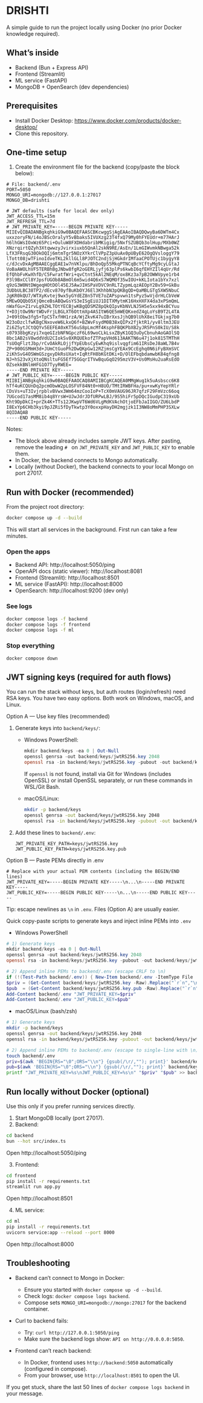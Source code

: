 # DRISHTI

A simple guide to run the project locally using Docker (no prior Docker knowledge required).

## What’s inside
- Backend (Bun + Express API)
- Frontend (Streamlit)
- ML service (FastAPI)
- MongoDB + OpenSearch (dev dependencies)

## Prerequisites
- Install Docker Desktop: https://www.docker.com/products/docker-desktop/
- Clone this repository.

## One-time setup
1) Create the environment file for the backend (copy/paste the block below):

```env
# File: backend/.env
PORT=5050
MONGO_URI=mongodb://127.0.0.1:27017
MONGO_DB=drishti

# JWT defaults (safe for local dev only)
JWT_ACCESS_TTL=15m
JWT_REFRESH_TTL=7d
# JWT_PRIVATE_KEY=-----BEGIN PRIVATE KEY-----
MIIEvQIBADANBgkqhkiG9w0BAQEFAASCBKcwggSjAgEAAoIBAQDQwyBa6DWTm4Cx
uxxzoryFN/i4oJBScOralyY5vBbaks5IVUXzg23T4fxQ79My0hFYEUdr+m77HArJ
h6lhGWsIOxWz65Pci+OuluW8FXDHdabribMKigig/5NxfSZUBQb3olHup/MXb0WZ
XNzrqirtQZyh3XtqwwzyJvirxiuxb5QnAl2skN9RE/AsEn/1LmGIWvmkNBwga52k
LfX3FRsqG30OkOQIj6mtmTgr5NOzXYkrClVPpZ3pUuAx0pUByE62OgQVsloggY79
lTott08jwTFinoIdveTKL2kllGLl8PJOTC2ndjSjHGkdrIMfaaCPOTUjc1bygyY8
c/dJcvDxAgMBAAECggEAE1w7nVKlpu/BhDoQp55MkqPTNCqBcYCftyMg9cyLGtaJ
VoBaAWOLhVF5TERBhBgJNbw8fgR2oGERLjyfj63plPs6kwbI6qfEHYZIl4qUr/Rd
EfQhbFvKwXhfD/C5FwratfWri+qvCtnt5kAl2NEqM/ox8Kz3a7pB2OWWVpye1rb4
P3l9BxCCl8YJpsfUGOb8ABmOl6m5wid4Q6xS7WQMOf35wIOU+kKLIota1bYx7xzl
q9zG3W0NtDWgeqHOtDOl45EJ5AwJIHSPaVDVC9nRLTZypmLqzAEOpY2Bv59+GkBu
3UDbULBC38TP2/dEcv870yfBuKbOYJ6El3KhhbN3pQKBgQD+QaMBLGTg5XW5NbuC
JgKR0kQU7/WTXyKvtej9wx5yGYdEZ8n5TVE7oZAPspvwn1tsPyz5wVjdrHLCbVeW
5MEwOQQbO5XjQmceBsABQwGsYS3eISgEiUJ1DITXMytmK16HxHXFX4da3xPSmQmL
nWafGu+Z1rvLg9ZHLTOtYECBjwKBgQDSMZ8pQkQIpvKbNVLNJ5H5e5xx94xBCYuu
Y+D3jtOw9NrtWDvFrjLBGLXT6OttmXp4ASItW6QE5mWEQKxedZ4gLoYsB9T2L4TA
J+09tObw3fg5+TpCSTxfHH1rzA/WjZkvK47uIBrXxsJjhQB9lUhX8eiTGkjxg7b0
W23oDzclfwKBgCNxoveW6LkxQ6f+BZWvFsydM0B38xQIPx2fjktR1/yv8ltm3JEU
Zi6Z5ytJCtQQYv5EEFEA0xKT56uS8pLmcMf4KsphFBQKPbXB2yJR5PnS0kIU/S8k
s07938bgKzyi7xqeGIzbNFNGpczF6L69woCLkLsxZByK1GQ3uOyCbnuhAoGAOlSQ
8bc1AB2sV8wddVdU2CIokSv8XRQUEkofZTPapVHd613AAKTN6u47j1ok815TMThH
TsUOqFlztJbp/rCvOAkRLOjjfYpEUbsCyEwKhq9islvqgfim61IRsDeJ8aWL7B4v
ZP+900GSMmH3d+JUmCtGuoPh2DwQKpGw12RZjmsCgYEAx9CcEghq0N6iFyBXmSVC
2iKhSvG4OSWmGSzgxyDkRsUXat+IqRtFH8bKGtDKi+D/OlEFbqbdamwbK84qfng8
NJ+hS23vXjXtoQNsltuFG5Ef75GGqrITVwBquGqO295mzV3V+Us0MsHu2uaRsEdO
0ZsekkBNlmHFG1O7TyyRWEE=
-----END PRIVATE KEY-----
# JWT_PUBLIC_KEY=-----BEGIN PUBLIC KEY-----
MIIBIjANBgkqhkiG9w0BAQEFAAOCAQ8AMIIBCgKCAQEA0MMgWug1k5uAsbscc6K8
hTf4uKCQUnDq2pcmObwW2pLOSFVF84Nt0+H8UO/TMtIRWBFHa/pu+xwKyYepYRlr
CDsVs+uT3IvjrpblvBVwx3Wm64mzCooIoP+TcX0mVAUG96JR7qfzF29FmVzc66oq
7UGcod17asMM8ib4q8YrsW+UJwJdrJDfURPwLBJ/9S5hiFr5pDQcIGudpC319xUb
Kht9DpDkCI+prZk4K+TTs12JKwpVT6Wd6VLgMdKVAchOtjoEFbJaIIGO/ZU6LbdP
I8ExYp6CHb3kyi9pJZRi5fDyTkwtp3Y0oxxpHayDH2mgjzk1I3NW8oMmPHP3SXLw
8QIDAQAB
-----END PUBLIC KEY-----
```

Notes:
- The block above already includes sample JWT keys. After pasting, remove the leading `# ` on `JWT_PRIVATE_KEY` and `JWT_PUBLIC_KEY` to enable them.
- In Docker, the backend connects to Mongo automatically.
- Locally (without Docker), the backend connects to your local Mongo on port 27017.

## Run with Docker (recommended)
From the project root directory:

```bash
docker compose up -d --build
```

This will start all services in the background. First run can take a few minutes.

### Open the apps
- Backend API: http://localhost:5050/ping
- OpenAPI docs (static viewer): http://localhost:8081
- Frontend (Streamlit): http://localhost:8501
- ML service (FastAPI): http://localhost:8000
- OpenSearch: http://localhost:9200 (dev only)

### See logs
```bash
docker compose logs -f backend
docker compose logs -f frontend
docker compose logs -f ml
```

### Stop everything
```bash
docker compose down
```

## JWT signing keys (required for auth flows)
You can run the stack without keys, but auth routes (login/refresh) need RSA keys. You have two easy options. Both work on Windows, macOS, and Linux.

Option A — Use key files (recommended)
1) Generate keys into `backend/keys/`:
   - Windows PowerShell:
     ```powershell
     mkdir backend/keys -ea 0 | Out-Null
     openssl genrsa -out backend/keys/jwtRS256.key 2048
     openssl rsa -in backend/keys/jwtRS256.key -pubout -out backend/keys/jwtRS256.key.pub
     ```
     If `openssl` is not found, install via Git for Windows (includes OpenSSL) or install OpenSSL separately, or run these commands in WSL/Git Bash.

   - macOS/Linux:
     ```bash
     mkdir -p backend/keys
     openssl genrsa -out backend/keys/jwtRS256.key 2048
     openssl rsa -in backend/keys/jwtRS256.key -pubout -out backend/keys/jwtRS256.key.pub
     ```

2) Add these lines to `backend/.env`:
   ```env
   JWT_PRIVATE_KEY_PATH=keys/jwtRS256.key
   JWT_PUBLIC_KEY_PATH=keys/jwtRS256.key.pub
   ```

Option B — Paste PEMs directly in .env
```env
# Replace with your actual PEM contents (including the BEGIN/END lines)
JWT_PRIVATE_KEY=-----BEGIN PRIVATE KEY-----\n...\n-----END PRIVATE KEY-----
JWT_PUBLIC_KEY=-----BEGIN PUBLIC KEY-----\n...\n-----END PUBLIC KEY-----
```
Tip: escape newlines as `\n` in `.env`. Files (Option A) are usually easier.

Quick copy-paste scripts to generate keys and inject inline PEMs into `.env`

- Windows PowerShell
```powershell
# 1) Generate keys
mkdir backend/keys -ea 0 | Out-Null
openssl genrsa -out backend/keys/jwtRS256.key 2048
openssl rsa -in backend/keys/jwtRS256.key -pubout -out backend/keys/jwtRS256.key.pub

# 2) Append inline PEMs to backend/.env (escape CRLF to \n)
if (!(Test-Path backend/.env)) { New-Item backend/.env -ItemType File | Out-Null }
$priv = (Get-Content backend/keys/jwtRS256.key -Raw).Replace("`r`n","\n")
$pub  = (Get-Content backend/keys/jwtRS256.key.pub -Raw).Replace("`r`n","\n")
Add-Content backend/.env "JWT_PRIVATE_KEY=$priv"
Add-Content backend/.env "JWT_PUBLIC_KEY=$pub"
```

- macOS/Linux (bash/zsh)
```bash
# 1) Generate keys
mkdir -p backend/keys
openssl genrsa -out backend/keys/jwtRS256.key 2048
openssl rsa -in backend/keys/jwtRS256.key -pubout -out backend/keys/jwtRS256.key.pub

# 2) Append inline PEMs to backend/.env (escape to single-line with \n)
touch backend/.env
priv=$(awk 'BEGIN{RS="\0";ORS="\\n"} {gsub(/\r/,""); print}' backend/keys/jwtRS256.key)
pub=$(awk 'BEGIN{RS="\0";ORS="\\n"} {gsub(/\r/,""); print}' backend/keys/jwtRS256.key.pub)
printf "JWT_PRIVATE_KEY=%s\nJWT_PUBLIC_KEY=%s\n" "$priv" "$pub" >> backend/.env
```

## Run locally without Docker (optional)
Use this only if you prefer running services directly.

1) Start MongoDB locally (port 27017).
2) Backend:
```bash
cd backend
bun --hot src/index.ts
```
Open http://localhost:5050/ping

3) Frontend:
```bash
cd frontend
pip install -r requirements.txt
streamlit run app.py
```
Open http://localhost:8501

4) ML service:
```bash
cd ml
pip install -r requirements.txt
uvicorn service:app --reload --port 8000
```
Open http://localhost:8000

## Troubleshooting
- Backend can’t connect to Mongo in Docker:
  - Ensure you started with `docker compose up -d --build`.
  - Check logs: `docker compose logs backend`.
  - Compose sets `MONGO_URI=mongodb://mongo:27017` for the backend container.

- Curl to backend fails:
  - Try: `curl http://127.0.0.1:5050/ping`
  - Make sure the backend logs show: `API on http://0.0.0.0:5050`.

- Frontend can’t reach backend:
  - In Docker, frontend uses `http://backend:5050` automatically (configured in compose).
  - From your browser, use `http://localhost:8501` to open the UI.

If you get stuck, share the last 50 lines of `docker compose logs backend` in your message.